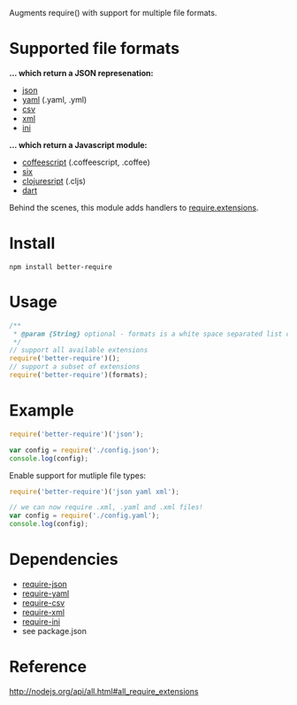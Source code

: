 Augments require() with support for multiple file formats.

# Supported file formats
 
**... which return a JSON represenation:**

- [json](http://en.wikipedia.org/wiki/JSON)
- [yaml](http://en.wikipedia.org/wiki/Yaml) (.yaml, .yml)
- [csv](http://en.wikipedia.org/wiki/Comma-separated_values) 
- [xml](http://en.wikipedia.org/wiki/Xml)
- [ini](http://en.wikipedia.org/wiki/INI_file)

**... which return a Javascript module:**

- [coffeescript](http://coffeescript.org) (.coffeescript, .coffee)
- [six](https://github.com/matthewrobb/six)
- [clojuresript](https://github.com/clojure/clojurescript) (.cljs)
- [dart](http://www.dartlang.org/)

Behind the scenes, this module adds handlers to [require.extensions](http://nodejs.org/api/all.html#all_require_extensions).

# Install

    npm install better-require

# Usage

```javascript
/**
 * @param {String} optional - formats is a white space separated list of formats you would like require() to support.
 */
// support all available extensions
require('better-require')();
// support a subset of extensions
require('better-require')(formats);
```

# Example 

```javascript
require('better-require')('json');

var config = require('./config.json');
console.log(config);
```

Enable support for mutliple file types:

```javascript
require('better-require')('json yaml xml');

// we can now require .xml, .yaml and .xml files!
var config = require('./config.yaml');
console.log(config);
```

# Dependencies

- [require-json](https://github.com/olalonde/require-json)
- [require-yaml](https://github.com/olalonde/require-yaml)
- [require-csv](https://github.com/olalonde/require-csv)
- [require-xml](https://github.com/olalonde/require-xml)
- [require-ini](https://github.com/olalonde/require-ini)
- see package.json

# Reference

http://nodejs.org/api/all.html#all_require_extensions
